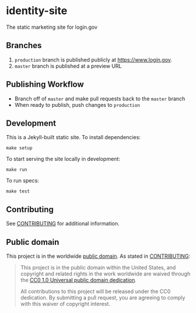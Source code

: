 # identity-site

The static marketing site for login.gov

## Branches

1. `production` branch is published publicly at https://www.login.gov.
2. `master` branch is published at a preview URL

## Publishing Workflow

- Branch off of `master` and make pull requests back to the `master` branch
- When ready to publish, push changes to `production`

## Development

This is a Jekyll-built static site. To install dependencies:

```
make setup
```

To start serving the site locally in development:

```
make run
```

To run specs:

```
make test
```

## Contributing

See [CONTRIBUTING](CONTRIBUTING.md) for additional information.

## Public domain

This project is in the worldwide [public domain](LICENSE.md). As stated in [CONTRIBUTING](CONTRIBUTING.md):

> This project is in the public domain within the United States, and copyright and related rights in the work worldwide are waived through the [CC0 1.0 Universal public domain dedication](https://creativecommons.org/publicdomain/zero/1.0/).
>
> All contributions to this project will be released under the CC0 dedication. By submitting a pull request, you are agreeing to comply with this waiver of copyright interest.
